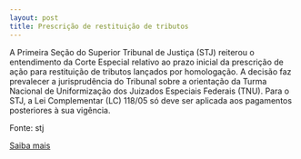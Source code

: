 ```yaml
---
layout: post
title: Prescrição de restituição de tributos
---
```

<p>A Primeira Seção do Superior Tribunal de Justiça (STJ) reiterou o entendimento da Corte Especial relativo ao prazo inicial da prescrição de ação para restituição de tributos lançados por homologação. A decisão faz prevalecer a jurisprudência do Tribunal sobre a orientação da Turma Nacional de Uniformização dos Juizados Especiais Federais (TNU). Para o STJ, a Lei Complementar (LC) 118/05 só deve ser aplicada aos pagamentos posteriores à sua vigência.</p><p>Fonte: stj</p><p><a href="http://www.stj.jus.br/portal_stj/publicacao/engine.wsp?tmp.area=398&tmp.texto=91726" target="_blank">Saiba mais </a></p>
